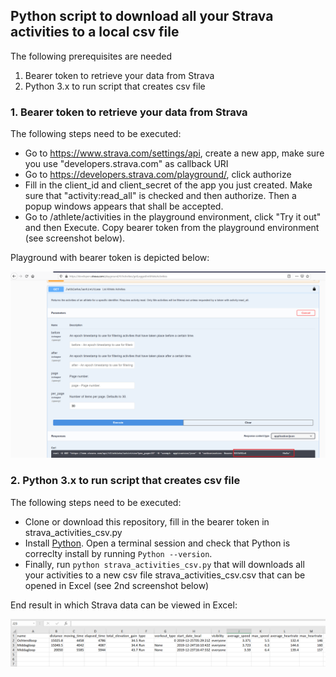 ## Python script to download all your Strava activities to a local csv file ##

The following prerequisites are needed
1. Bearer token to retrieve your data from Strava
2. Python 3.x to run script that creates csv file

### 1. Bearer token to retrieve your data from Strava ###

The following steps need to be executed:
- Go to https://www.strava.com/settings/api, create a new app, make sure you use "developers.strava.com" as callback URI
- Go to https://developers.strava.com/playground/, click authorize
- Fill in the client_id and client_secret of the app you just created. Make sure that "activity:read_all" is checked and then authorize. Then a popup windows appears that shall be accepted.
- Go to /athlete/activities in the playground environment, click "Try it out" and then Execute. Copy bearer token from the playground environment (see screenshot below).

Playground with bearer token is depicted below:

![Bearer token](https://github.com/rebremer/strava-to-excel/blob/master/images/strava_bearer_token.png "Bearer Token")

### 2. Python 3.x to run script that creates csv file ###

The following steps need to be executed:
- Clone or download this repository, fill in the bearer token in strava_activities_csv.py
- Install [Python](https://www.python.org/downloads/). Open a terminal session and check that Python is correclty install by running `Python --version`. 
- Finally, run `python strava_activities_csv.py` that will downloads all your activities to a new csv file strava_activities_csv.csv that can be opened in Excel (see 2nd screenshot below)

End result in which Strava data can be viewed in Excel:

![Strava activities in Excel](https://github.com/rebremer/strava-to-excel/blob/master/images/strava_activities_excel.png "Strava activities in Excel")